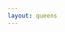```yaml
---
layout: queens
---
```


<div class="grid" style="--rows: 9; --cols: 9;"><div class="cell color-0" onclick="handleCellClick(this)"></div><div class="cell color-0" onclick="handleCellClick(this)"></div><div class="cell color-0" onclick="handleCellClick(this)"></div><div class="cell color-0" onclick="handleCellClick(this)"></div><div class="cell color-1" onclick="handleCellClick(this)"></div><div class="cell color-0" onclick="handleCellClick(this)"></div><div class="cell color-0" onclick="handleCellClick(this)"></div><div class="cell color-0" onclick="handleCellClick(this)"></div><div class="cell color-0" onclick="handleCellClick(this)"></div><div class="cell color-0" onclick="handleCellClick(this)"></div><div class="cell color-2" onclick="handleCellClick(this)"></div><div class="cell color-2" onclick="handleCellClick(this)"></div><div class="cell color-0" onclick="handleCellClick(this)"></div><div class="cell color-1" onclick="handleCellClick(this)"></div><div class="cell color-0" onclick="handleCellClick(this)"></div><div class="cell color-3" onclick="handleCellClick(this)"></div><div class="cell color-3" onclick="handleCellClick(this)"></div><div class="cell color-0" onclick="handleCellClick(this)"></div><div class="cell color-0" onclick="handleCellClick(this)"></div><div class="cell color-2" onclick="handleCellClick(this)"></div><div class="cell color-2" onclick="handleCellClick(this)"></div><div class="cell color-0" onclick="handleCellClick(this)"></div><div class="cell color-0" onclick="handleCellClick(this)"></div><div class="cell color-0" onclick="handleCellClick(this)"></div><div class="cell color-4" onclick="handleCellClick(this)"></div><div class="cell color-4" onclick="handleCellClick(this)"></div><div class="cell color-0" onclick="handleCellClick(this)"></div><div class="cell color-0" onclick="handleCellClick(this)"></div><div class="cell color-0" onclick="handleCellClick(this)"></div><div class="cell color-2" onclick="handleCellClick(this)"></div><div class="cell color-2" onclick="handleCellClick(this)"></div><div class="cell color-2" onclick="handleCellClick(this)"></div><div class="cell color-5" onclick="handleCellClick(this)"></div><div class="cell color-5" onclick="handleCellClick(this)"></div><div class="cell color-4" onclick="handleCellClick(this)"></div><div class="cell color-0" onclick="handleCellClick(this)"></div><div class="cell color-6" onclick="handleCellClick(this)"></div><div class="cell color-0" onclick="handleCellClick(this)"></div><div class="cell color-0" onclick="handleCellClick(this)"></div><div class="cell color-0" onclick="handleCellClick(this)"></div><div class="cell color-0" onclick="handleCellClick(this)"></div><div class="cell color-5" onclick="handleCellClick(this)"></div><div class="cell color-0" onclick="handleCellClick(this)"></div><div class="cell color-0" onclick="handleCellClick(this)"></div><div class="cell color-0" onclick="handleCellClick(this)"></div><div class="cell color-6" onclick="handleCellClick(this)"></div><div class="cell color-6" onclick="handleCellClick(this)"></div><div class="cell color-6" onclick="handleCellClick(this)"></div><div class="cell color-6" onclick="handleCellClick(this)"></div><div class="cell color-0" onclick="handleCellClick(this)"></div><div class="cell color-5" onclick="handleCellClick(this)"></div><div class="cell color-5" onclick="handleCellClick(this)"></div><div class="cell color-5" onclick="handleCellClick(this)"></div><div class="cell color-5" onclick="handleCellClick(this)"></div><div class="cell color-6" onclick="handleCellClick(this)"></div><div class="cell color-6" onclick="handleCellClick(this)"></div><div class="cell color-7" onclick="handleCellClick(this)"></div><div class="cell color-6" onclick="handleCellClick(this)"></div><div class="cell color-0" onclick="handleCellClick(this)"></div><div class="cell color-0" onclick="handleCellClick(this)"></div><div class="cell color-0" onclick="handleCellClick(this)"></div><div class="cell color-5" onclick="handleCellClick(this)"></div><div class="cell color-5" onclick="handleCellClick(this)"></div><div class="cell color-6" onclick="handleCellClick(this)"></div><div class="cell color-7" onclick="handleCellClick(this)"></div><div class="cell color-7" onclick="handleCellClick(this)"></div><div class="cell color-7" onclick="handleCellClick(this)"></div><div class="cell color-8" onclick="handleCellClick(this)"></div><div class="cell color-8" onclick="handleCellClick(this)"></div><div class="cell color-0" onclick="handleCellClick(this)"></div><div class="cell color-0" onclick="handleCellClick(this)"></div><div class="cell color-5" onclick="handleCellClick(this)"></div><div class="cell color-6" onclick="handleCellClick(this)"></div><div class="cell color-6" onclick="handleCellClick(this)"></div><div class="cell color-6" onclick="handleCellClick(this)"></div><div class="cell color-6" onclick="handleCellClick(this)"></div><div class="cell color-6" onclick="handleCellClick(this)"></div><div class="cell color-6" onclick="handleCellClick(this)"></div><div class="cell color-6" onclick="handleCellClick(this)"></div><div class="cell color-0" onclick="handleCellClick(this)"></div><div class="cell color-0" onclick="handleCellClick(this)"></div></div>